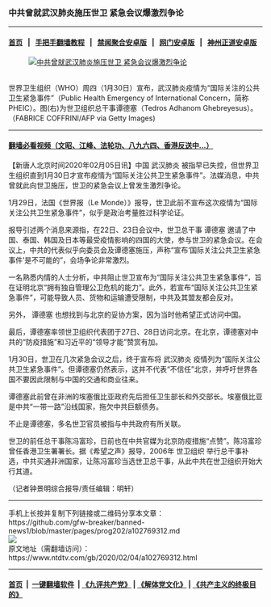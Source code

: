 ### 中共曾就武汉肺炎施压世卫 紧急会议爆激烈争论
------------------------

#### [首页](https://github.com/gfw-breaker/banned-news1/blob/master/README.md) &nbsp;&nbsp;|&nbsp;&nbsp; [手把手翻墙教程](https://github.com/gfw-breaker/guides/wiki) &nbsp;&nbsp;|&nbsp;&nbsp; [禁闻聚合安卓版](https://github.com/gfw-breaker/bn-android) &nbsp;&nbsp;|&nbsp;&nbsp; [网门安卓版](https://github.com/oGate2/oGate) &nbsp;&nbsp;|&nbsp;&nbsp; [神州正道安卓版](https://github.com/SzzdOgate/update) 



<div><div class="featured_image">
 <a href="https://i.ntdtv.com/assets/uploads/2020/01/GettyImages-1197627758-1.jpg" target="_blank">
  <figure>
   <img alt="中共曾就武汉肺炎施压世卫 紧急会议爆激烈争论" src="https://i.ntdtv.com/assets/uploads/2020/01/GettyImages-1197627758-1-800x450.jpg"/>
  </figure><br/>
 </a>
 <span class="caption">
  世界卫生组织（WHO）周四（1月30日）宣布，武汉肺炎疫情为“国际关注的公共卫生紧急事件”（Public Health Emergency of International Concern，简称PHEIC）。图(右)为世卫组织总干事谭德塞（Tedros Adhanom Ghebreyesus）。          （FABRICE COFFRINI/AFP via Getty Images)
 </span>
</div>
</div><hr/>

#### [翻墙必看视频（文昭、江峰、法轮功、八九六四、香港反送中...）](http://167.172.214.107/home.html)

<div><div class="post_content" itemprop="articleBody">
 <p>
  【新唐人北京时间2020年02月05日讯】中国
  <ok href="https://www.ntdtv.com/gb/武汉肺炎.htm">
   武汉肺炎
  </ok>
  被指早已失控，但世界卫生组织直到1月30日才宣布疫情为“国际关注公共卫生紧急事件”。法媒消息，中共曾就此向世卫施压，世卫的紧急会议上曾发生激烈争论。
 </p>
 <p>
  1月29日，法国《世界报（Le Monde）》报导，世卫此前不宣布这次疫情为“国际关注公共卫生紧急事件”，似乎是政治考量胜过科学论证。
 </p>
 <p>
  报导引述两个消息来源指，在22日、23日会议中，世卫总干事
  <ok href="https://www.ntdtv.com/gb/谭德塞.htm">
   谭德塞
  </ok>
  邀请了中国、泰国、韩国及日本等最受疫情影响的四国的大使，参与世卫的紧急会议。在会议上，中共的代表似乎向委员会及谭德塞施压，声称“宣布‘国际关注公共卫生紧急事件’是不可能的”，会场争论非常激烈。
 </p>
 <p>
  一名熟悉内情的人士分析，中共阻止世卫宣布为“国际关注公共卫生紧急事件”，旨在证明北京“拥有独自管理公卫危机的能力”。此外，若宣布“国际关注公共卫生紧急事件”，可能导致人员、货物和运输遭受限制，中共及其盟友都会反对。
 </p>
 <p>
  另外，
  <ok href="https://www.ntdtv.com/gb/谭德塞.htm">
   谭德塞
  </ok>
  也想找到与北京的妥协方案，因为当时他希望正式访问中国。
 </p>
 <p>
  最后，谭德塞率领世卫组织代表团于27日、28日访问北京。在北京，谭德塞对中共的“防疫措施”和习近平的“领导才能”赞赏有加。
 </p>
 <p>
  1月30日，世卫在几次紧急会议之后，终于宣布将
  <ok href="https://www.ntdtv.com/gb/武汉肺炎.htm">
   武汉肺炎
  </ok>
  疫情列为“国际关注公共卫生紧急事件”。但谭德塞仍然表示，这并不代表“不信任”北京，并呼吁世界各国不要因此限制与中国的交通和商业往来。
 </p>
 <p>
  谭德塞此前曾在非洲的埃塞俄比亚政府先后担任卫生部长和外交部长。埃塞俄比亚是中共“一带一路”沿线国家，拖欠中共巨额债务。
 </p>
 <p>
  不止是谭德塞，多名世卫官员被指与中共政府有所关联。
 </p>
 <p>
  世卫的前任总干事陈冯富珍，日前也在中共官媒为北京防疫措施“点赞”。陈冯富珍曾任香港卫生署署长。据《希望之声》报导，2006年
  <ok href="https://www.ntdtv.com/gb/世卫组织.htm">
   世卫组织
  </ok>
  举行总干事补选，中共买通非洲国家，让陈冯富珍当选世卫总干事，从此中共在世卫组织开始大行其道。
 </p>
 <p>
  （记者钟景明综合报导/责任编辑：明轩）
 </p>
 <div class="single_ad">
 </div>
</div>
</div>
<hr/>
手机上长按并复制下列链接或二维码分享本文章：<br/>
https://github.com/gfw-breaker/banned-news1/blob/master/pages/prog202/a102769312.md <br/>
<a href='https://github.com/gfw-breaker/banned-news1/blob/master/pages/prog202/a102769312.md'><img src='https://github.com/gfw-breaker/banned-news1/blob/master/pages/prog202/a102769312.md.png'/></a> <br/>
原文地址（需翻墙访问）：https://www.ntdtv.com/gb/2020/02/04/a102769312.html


------------------------
#### [首页](https://github.com/gfw-breaker/banned-news1/blob/master/README.md) &nbsp;|&nbsp; [一键翻墙软件](https://github.com/gfw-breaker/nogfw/blob/master/README.md) &nbsp;| [《九评共产党》](https://github.com/gfw-breaker/9ping.md/blob/master/README.md#九评之一评共产党是什么) | [《解体党文化》](https://github.com/gfw-breaker/jtdwh.md/blob/master/README.md) | [《共产主义的终极目的》](https://github.com/gfw-breaker/gczydzjmd.md/blob/master/README.md)


<img src='http://gfw-breaker.win/banned-news/pages/prog202/a102769312.md' width='0px' height='0px'/>